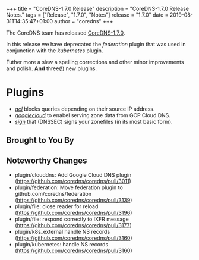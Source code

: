 +++
title = "CoreDNS-1.7.0 Release"
description = "CoreDNS-1.7.0 Release Notes."
tags = ["Release", "1.7.0", "Notes"]
release = "1.7.0"
date = 2019-08-31T14:35:47+01:00
author = "coredns"
+++

The CoreDNS team has released
[CoreDNS-1.7.0](https://github.com/coredns/coredns/releases/tag/v1.7.0).

In this release we have deprecated the *federation* plugin that was used in conjunction with the
*kubernetes* plugin.

Futher more a slew a spelling corrections and other minor improvements and polish. **And** three(!)
new plugins.

# Plugins

* [*acl*](/plugins/acl) blocks queries depending on their source IP address.
* [*googlecloud*](/plugin/googlecloud) to enabel serving zone data from GCP Cloud DNS.
* [*sign*](/plugins/sign) that (DNSSEC) signs your zonefiles (in its most basic form).

## Brought to You By


## Noteworthy Changes

* plugin/clouddns: Add Google Cloud DNS plugin (https://github.com/coredns/coredns/pull/3011)
* plugin/federation: Move federation plugin to github.com/coredns/federation (https://github.com/coredns/coredns/pull/3139)
* plugin/file: close reader for reload (https://github.com/coredns/coredns/pull/3196)
* plugin/file: respond correctly to IXFR message (https://github.com/coredns/coredns/pull/3177)
* plugin/k8s_external handle NS records (https://github.com/coredns/coredns/pull/3160)
* plugin/kubernetes: handle NS records (https://github.com/coredns/coredns/pull/3160)
